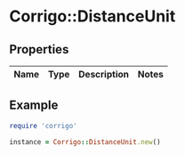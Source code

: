 # Corrigo::DistanceUnit

## Properties

| Name | Type | Description | Notes |
| ---- | ---- | ----------- | ----- |

## Example

```ruby
require 'corrigo'

instance = Corrigo::DistanceUnit.new()
```

